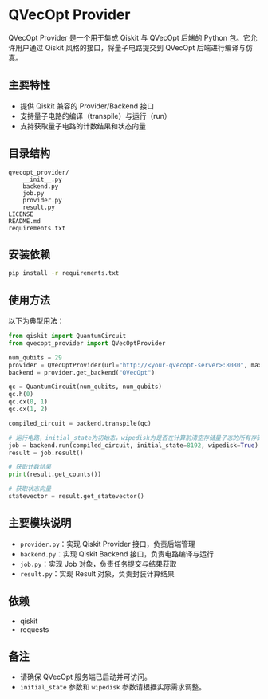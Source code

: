 # QVecOpt Provider

QVecOpt Provider 是一个用于集成 Qiskit 与 QVecOpt 后端的 Python 包。它允许用户通过 Qiskit 风格的接口，将量子电路提交到 QVecOpt 后端进行编译与仿真。

## 主要特性
- 提供 Qiskit 兼容的 Provider/Backend 接口
- 支持量子电路的编译（transpile）与运行（run）
- 支持获取量子电路的计数结果和状态向量

## 目录结构
```
qvecopt_provider/
    __init__.py
    backend.py
    job.py
    provider.py
    result.py
LICENSE
README.md
requirements.txt
```

## 安装依赖
```bash
pip install -r requirements.txt
```

## 使用方法
以下为典型用法：

```python
from qiskit import QuantumCircuit
from qvecopt_provider import QVecOptProvider

num_qubits = 29
provider = QVecOptProvider(url="http://<your-qvecopt-server>:8080", max_qubits=27)
backend = provider.get_backend("QVecOpt")

qc = QuantumCircuit(num_qubits, num_qubits)
qc.h(0)
qc.cx(0, 1)
qc.cx(1, 2)

compiled_circuit = backend.transpile(qc)

# 运行电路，initial_state为初始态，wipedisk为是否在计算前清空存储量子态的所有存储器
job = backend.run(compiled_circuit, initial_state=8192, wipedisk=True)
result = job.result()

# 获取计数结果
print(result.get_counts())

# 获取状态向量
statevector = result.get_statevector()
```

## 主要模块说明
- `provider.py`：实现 Qiskit Provider 接口，负责后端管理
- `backend.py`：实现 Qiskit Backend 接口，负责电路编译与运行
- `job.py`：实现 Job 对象，负责任务提交与结果获取
- `result.py`：实现 Result 对象，负责封装计算结果

## 依赖
- qiskit
- requests

## 备注
- 请确保 QVecOpt 服务端已启动并可访问。
- `initial_state` 参数和 `wipedisk` 参数请根据实际需求调整。
